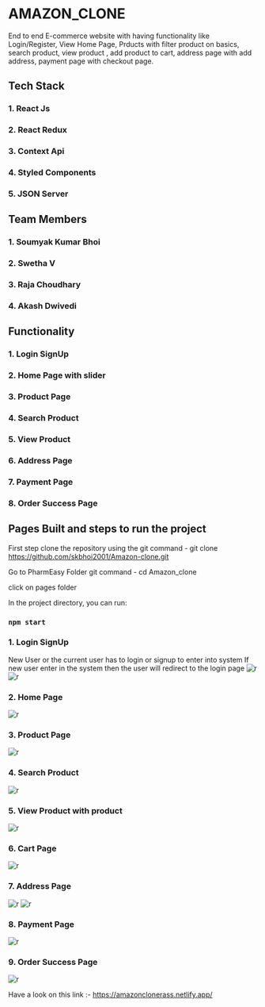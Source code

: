 # AMAZON_CLONE

End to end E-commerce website with having functionality like Login/Register, View Home Page, Prducts with filter product on basics, search product, view product , add product to cart, address page with add address, payment page with checkout page.
            
## Tech Stack

### 1. React Js
### 2. React Redux
### 3. Context Api
### 4. Styled Components
### 5. JSON Server

## Team Members

### 1. Soumyak Kumar Bhoi
### 2. Swetha V
### 3. Raja Choudhary
### 4. Akash Dwivedi


## Functionality

### 1. Login SignUp
### 2. Home Page with slider
### 3. Product Page
### 4. Search Product
### 5. View Product 
### 6. Address Page
### 7. Payment Page
### 8. Order Success Page


## Pages Built and steps to run the project

First step clone the repository using the git command - git clone https://github.com/skbhoi2001/Amazon-clone.git

Go to PharmEasy Folder git command - cd Amazon_clone

click on pages folder

In the project directory, you can run:

### `npm start`

### 1. Login SignUp
New User or the current user has to login or signup to enter into system
If new user enter in the system then the user will redirect to the login page
![r](https://github.com/skbhoi2001/Amazon-clone/blob/development/images/signup.png?raw=true)
![r](https://github.com/skbhoi2001/Amazon-clone/blob/development/images/login.png?raw=true)

### 2. Home Page 
![r](https://github.com/skbhoi2001/Amazon-clone/blob/development/images/landing.png?raw=true)

### 3. Product Page
![r](https://github.com/skbhoi2001/Amazon-clone/blob/development/images/productPageWithFilter.png?raw=true)


### 4. Search Product
![r](https://github.com/skbhoi2001/Amazon-clone/blob/development/images/searchProduct.png?raw=true)

### 5. View Product with product 
![r](https://github.com/skbhoi2001/Amazon-clone/blob/development/images/speceficProductPage.png?raw=true)

### 6. Cart Page
![r](https://github.com/skbhoi2001/Amazon-clone/blob/development/images/cartPage.png?raw=true)

### 7. Address Page
![r](https://github.com/skbhoi2001/Amazon-clone/blob/development/images/addressInput.png?raw=true)
![r](https://github.com/skbhoi2001/Amazon-clone/blob/development/images/addressPage.png?raw=true)

### 8. Payment Page
![r](https://github.com/skbhoi2001/Amazon-clone/blob/development/images/paymentPage.png?raw=true)

### 9. Order Success Page
![r](https://github.com/skbhoi2001/Amazon-clone/blob/development/images/orderSuccessful.png?raw=true)




Have a look on this link :- https://amazonclonerass.netlify.app/
